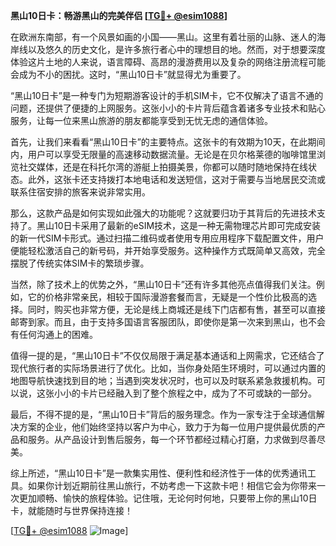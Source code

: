 **黑山10日卡：畅游黑山的完美伴侣 [[TG💪+ @esim1088](https://t.me/s/esim1088)]**

在欧洲东南部，有一个风景如画的小国——黑山。这里有着壮丽的山脉、迷人的海岸线以及悠久的历史文化，是许多旅行者心中的理想目的地。然而，对于想要深度体验这片土地的人来说，语言障碍、高昂的漫游费用以及复杂的网络注册流程可能会成为不小的困扰。这时，“黑山10日卡”就显得尤为重要了。

“黑山10日卡”是一种专门为短期游客设计的手机SIM卡，它不仅解决了语言不通的问题，还提供了便捷的上网服务。这张小小的卡片背后蕴含着诸多专业技术和贴心服务，让每一位来黑山旅游的朋友都能享受到无忧无虑的通信体验。

首先，让我们来看看“黑山10日卡”的主要特点。这张卡的有效期为10天，在此期间内，用户可以享受无限量的高速移动数据流量。无论是在贝尔格莱德的咖啡馆里浏览社交媒体，还是在科托尔湾的游艇上拍摄美景，你都可以随时随地保持在线状态。此外，这张卡还支持拨打本地电话和发送短信，这对于需要与当地居民交流或联系住宿安排的旅客来说非常实用。

那么，这款产品是如何实现如此强大的功能呢？这就要归功于其背后的先进技术支持了。黑山10日卡采用了最新的eSIM技术，这是一种无需物理芯片即可完成安装的新一代SIM卡形式。通过扫描二维码或者使用专用应用程序下载配置文件，用户便能轻松激活自己的新号码，并开始享受服务。这种操作方式既简单又高效，完全摆脱了传统实体SIM卡的繁琐步骤。

当然，除了技术上的优势之外，“黑山10日卡”还有许多其他亮点值得我们关注。例如，它的价格非常亲民，相较于国际漫游套餐而言，无疑是一个性价比极高的选择。同时，购买也非常方便，无论是线上商城还是线下门店都有售，甚至可以直接邮寄到家。而且，由于支持多国语言客服团队，即使你是第一次来到黑山，也不会有任何沟通上的困难。

值得一提的是，“黑山10日卡”不仅仅局限于满足基本通话和上网需求，它还结合了现代旅行者的实际场景进行了优化。比如，当你身处陌生环境时，可以通过内置的地图导航快速找到目的地；当遇到突发状况时，也可以及时联系紧急救援机构。可以说，这张小小的卡片已经融入到了整个旅程之中，成为了不可或缺的一部分。

最后，不得不提的是，“黑山10日卡”背后的服务理念。作为一家专注于全球通信解决方案的企业，他们始终坚持以客户为中心，致力于为每一位用户提供最优质的产品和服务。从产品设计到售后服务，每一个环节都经过精心打磨，力求做到尽善尽美。

综上所述，“黑山10日卡”是一款集实用性、便利性和经济性于一体的优秀通讯工具。如果你计划近期前往黑山旅行，不妨考虑一下这款卡吧！相信它会为你带来一次更加顺畅、愉快的旅程体验。记住哦，无论何时何地，只要带上你的黑山10日卡，就能随时与世界保持连接！

[[TG💪+ @esim1088](https://t.me/s/esim1088) ![Image](https://i.postimg.cc/4NQfJmqS/Snipaste-2025-05-13-00-14-12.png)]